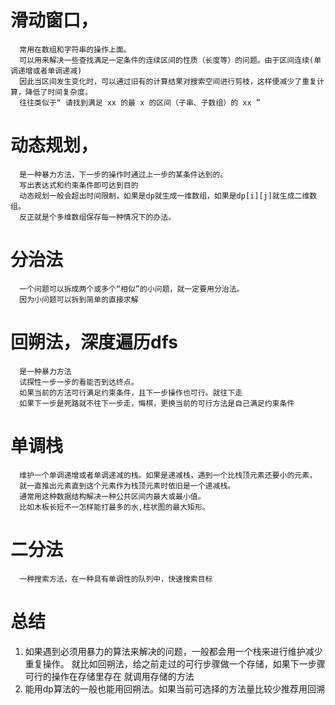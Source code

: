 # 滑动窗口，
  ```
    常用在数组和字符串的操作上面。
    可以用来解决一些查找满足一定条件的连续区间的性质（长度等）的问题。由于区间连续(单调递增或者单调递减)
    因此当区间发生变化时，可以通过旧有的计算结果对搜索空间进行剪枝，这样便减少了重复计算，降低了时间复杂度。
    往往类似于“ 请找到满足 xx 的最 x 的区间（子串、子数组）的 xx ”
  ```
# 动态规划，
  ```
    是一种暴力方法，下一步的操作时通过上一步的某条件达到的。
    写出表达式和约束条件即可达到目的
    动态规划一般会超出时间限制，如果是dp就生成一维数组，如果是dp[i][j]就生成二维数组。
    反正就是个多维数组保存每一种情况下的办法。
  ```
# 分治法
  ```
    一个问题可以拆成两个或多个“相似”的小问题，就一定要用分治法。
    因为小问题可以拆到简单的直接求解
  ```
# 回朔法，深度遍历dfs
  ```
    是一种暴力方法
    试探性一步一步的看能否到达终点。
    如果当前的方法可行满足约束条件，且下一步操作也可行。就往下走
    如果下一步是死路就不往下一步走，悔棋，更换当前的可行方法是自己满足约束条件
  ```
# 单调栈
  ```
    维护一个单调递增或者单调递减的栈。如果是递减栈，遇到一个比栈顶元素还要小的元素，
    就一直推出元素直到这个元素作为栈顶元素时依旧是一个递减栈。
    通常用这种数据结构解决一种公共区间内最大或最小值。
    比如木板长短不一怎样能打最多的水,柱状图的最大矩形。
  ```
# 二分法
  ```
    一种搜索方法，在一种具有单调性的队列中，快速搜索目标
  ```

# 总结
1. 如果遇到必须用暴力的算法来解决的问题，一般都会用一个栈来进行维护减少重复操作。
   就比如回朔法，给之前走过的可行步骤做一个存储，如果下一步骤可行的操作在存储里存在
   就调用存储的方法
2. 能用dp算法的一般也能用回朔法。如果当前可选择的方法量比较少推荐用回溯
